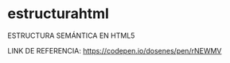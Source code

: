 # estructurahtml
ESTRUCTURA SEMÁNTICA EN HTML5

LINK DE REFERENCIA: 
https://codepen.io/dosenes/pen/rNEWMV
